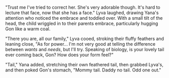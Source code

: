 "Trust me I've tried to correct her. She's very adorable though. It's hard to lecture that face, now that she has a face." Lyva laughed, drawing Yana's attention who noticed the embrace and toddled over. With a small tilt of the head, the child wriggled in to their parents embrace, particularly hugging Gon like a warm coal.    

"There you are, all our family," Lyva cooed, stroking their fluffy feathers and leaning close, "As for power... I'm not very good at telling the difference between *wants* and *needs*, but I'll try. Speaking of biology, is your lovely tail ever coming back, Gon? How does your form feel?"    

"Tail," Yana added, stretching their own feathered tail, then grabbed Lyva's, and then poked Gon's stomach, "Mommy tail. Daddy no tail. Odd one out."
